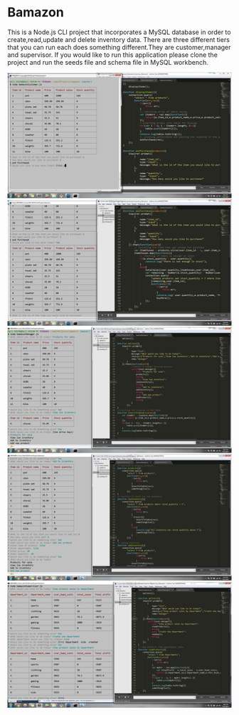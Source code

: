 <h1>Bamazon</h1>


This is a Node.js CLI project that incorporates a MySQL database in order to create,read,update and delete inventory data. There are three different tiers that you can run each does something different.They are customer,manager and supervisor. If you would like to run this application please clone the project and run the seeds file and schema file in MySQL workbench.



<img src="https://raw.githubusercontent.com/91integ25/Bamazon/f5d68fd18b6f9be9a8dfa211b4aca18a2957e2e3/images/Screenshot%202017-04-21%2020.44.17.png">
<img src="https://raw.githubusercontent.com/91integ25/Bamazon/f5d68fd18b6f9be9a8dfa211b4aca18a2957e2e3/images/Screenshot%202017-04-21%2020.44.55.png">
<img src="https://raw.githubusercontent.com/91integ25/Bamazon/f5d68fd18b6f9be9a8dfa211b4aca18a2957e2e3/images/Screenshot%202017-04-21%2020.47.34.png">
<img src="https://raw.githubusercontent.com/91integ25/Bamazon/f5d68fd18b6f9be9a8dfa211b4aca18a2957e2e3/images/Screenshot%202017-04-21%2020.53.12.png">
<img src="https://raw.githubusercontent.com/91integ25/Bamazon/f5d68fd18b6f9be9a8dfa211b4aca18a2957e2e3/images/Screenshot%202017-04-21%2021.01.44.png">




